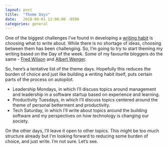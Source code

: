 ```yaml
---
layout: post
title:  "Theme Days"
date:   2018-09-01 12:00:00 -0500
categories: general
---
```


One of the biggest challenges I’ve found in developing a [writing habit](http://tarunsachdeva.com/blog/frameworks/2018/08/28/start-a-new-habit.html) is choosing what to write about. While there is no shortage of ideas, choosing between them has been challenging. So, I’m going to try to start theming my writing based on the Day of the week. Some of my favourite bloggers do the same - [Fred Wilson](http://www.avc.com) and [Albert Wenger](http://www.continuations.com). 

So, here’s a tentative list of the theme days. Hopefully this reduces the burden of choice and just like building a writing habit itself, puts certain parts of the process on autopilot. 

* Leadership Mondays, in which I’ll discuss topics around management and leadership in a software startup based on experience and learning.
* Productivity Tuesdays, in which I’ll discuss topics centered around the theme of personal betterment and productivity.
* Tech Saturday, in which I’ll write about topics around the building software and my perspectives on how technology is changing our society.

On the other days, I’ll leave it open to other topics. This might be too much structure already but I'm looking forward to reducing some burden of choice, and just write. I’m not sure. Let’s see.